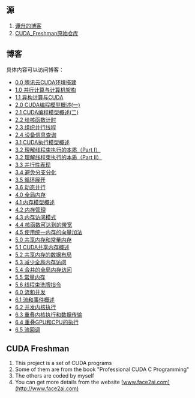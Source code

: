 ## 源
1. [谭升的博客](https://face2ai.com/program-blog/)
2. [CUDA_Freshman原始仓库](https://github.com/Tony-Tan/CUDA_Freshman/tree/master)

## 博客
具体内容可以访问博客：
- [0.0 腾讯云CUDA环境搭建](http://www.face2ai.com/CUDA-F-0-0-Tencent-GPU-Cloud/)
- [1.0 并行计算与计算机架构](http://www.face2ai.com/CUDA-F-1-0-并行计算与计算机架构/)
- [1.1 异构计算与CUDA](http://www.face2ai.com/CUDA-F-1-1-异构计算-CUDA/)
- [2.0 CUDA编程模型概述(一)](http://www.face2ai.com/CUDA-F-2-0-CUDA编程模型概述1/)
- [2.1 CUDA编程模型概述(二)](http://www.face2ai.com/CUDA-F-2-1-CUDA编程模型概述2/)
- [2.2 给核函数计时](http://www.face2ai.com/CUDA-F-2-2-核函数计时/)
- [2.3 组织并行线程](http://www.face2ai.com/CUDA-F-2-3-组织并行线程/)
- [2.4 设备信息查询](http://www.face2ai.com/CUDA-F-2-4-设备信息/)
- [3.1 CUDA执行模型概述](http://www.face2ai.com/CUDA-F-3-1-CUDA执行模型概述/)
- [3.2 理解线程束执行的本质（Part I）](http://www.face2ai.com/CUDA-F-3-2-理解线程束执行的本质-P1/)
- [3.2 理解线程束执行的本质（Part II）](http://www.face2ai.com/CUDA-F-3-2-理解线程束执行的本质-P2/)
- [3.3 并行性表现](http://www.face2ai.com/CUDA-F-3-3-并行性表现/)
- [3.4 避免分支分化](http://www.face2ai.com/CUDA-F-3-4-避免分支分化/)
- [3.5 循环展开](http://www.face2ai.com/CUDA-F-3-5-展开循环/)
- [3.6 动态并行](http://www.face2ai.com/CUDA-F-3-6-动态并行/)
- [4.0 全局内存](http://www.face2ai.com/CUDA-F-4-0-全局内存/)
- [4.1 内存模型概述](http://www.face2ai.com/CUDA-F-4-1-内存模型概述/)
- [4.2 内存管理](http://www.face2ai.com/CUDA-F-4-2-内存管理/)
- [4.3 内存访问模式](http://www.face2ai.com/CUDA-F-4-3-内存访问模式/)
- [4.4 核函数可达到的带宽](http://www.face2ai.com/CUDA-F-4-4-核函数可达到的带宽/)
- [4.5 使用统一内存的向量加法](http://www.face2ai.com/CUDA-F-4-5-使用统一内存的向量加法/)
- [5.0 共享内存和常量内存](http://www.face2ai.com/CUDA-F-5-0-共享内存和常量内存/)
- [5.1 CUDA共享内存概述](http://www.face2ai.com/CUDA-F-5-1-CUDA共享内存概述/)
- [5.2 共享内存的数据布局](http://www.face2ai.com/CUDA-F-5-2-共享内存的数据布局/)
- [5.3 减少全局内存访问](http://www.face2ai.com/CUDA-F-5-3-减少全局内存访问/)
- [5.4 合并的全局内存访问](http://www.face2ai.com/CUDA-F-5-4-合并的全局内存访问/)
- [5.5 常量内存](http://www.face2ai.com/CUDA-F-5-5-常量内存/)
- [5.6 线程束洗牌指令](http://www.face2ai.com/CUDA-F-5-6-线程束洗牌指令/)
- [6.0 流和并发](http://www.face2ai.com/CUDA-F-6-0-流和并发/)
- [6.1 流和事件概述](http://www.face2ai.com/CUDA-F-6-1-流和事件概述/)
- [6.2 并发内核执行](http://www.face2ai.com/CUDA-F-6-2-并发内核执行/)
- [6.3 重叠内核执行和数据传输](http://www.face2ai.com/CUDA-F-6-3-重叠内核执行和数据传输/)
- [6.4 重叠GPU和CPU的执行](http://www.face2ai.com/CUDA-F-6-4-重叠GPU和CPU的执行/)
- [6.5 流回调](http://www.face2ai.com/CUDA-F-6-5-流回调/)


## CUDA Freshman
1. This project is a set of CUDA programs
2. Some of them are from the book "Professional CUDA C Programming"
3. The others are coded by myself
4. You can get more details from the website [www.face2ai.com](http://www.face2ai.com)
